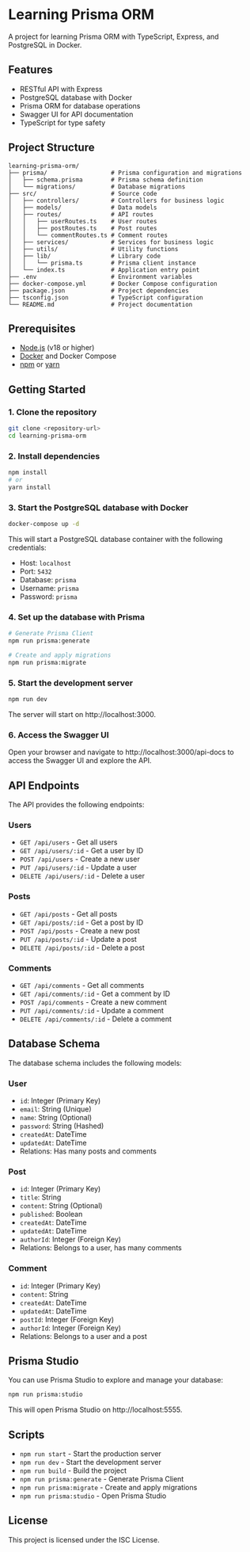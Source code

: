 # Learning Prisma ORM

A project for learning Prisma ORM with TypeScript, Express, and PostgreSQL in Docker.

## Features

- RESTful API with Express
- PostgreSQL database with Docker
- Prisma ORM for database operations
- Swagger UI for API documentation
- TypeScript for type safety

## Project Structure

```
learning-prisma-orm/
├── prisma/                  # Prisma configuration and migrations
│   ├── schema.prisma        # Prisma schema definition
│   └── migrations/          # Database migrations
├── src/                     # Source code
│   ├── controllers/         # Controllers for business logic
│   ├── models/              # Data models
│   ├── routes/              # API routes
│   │   ├── userRoutes.ts    # User routes
│   │   ├── postRoutes.ts    # Post routes
│   │   └── commentRoutes.ts # Comment routes
│   ├── services/            # Services for business logic
│   ├── utils/               # Utility functions
│   ├── lib/                 # Library code
│   │   └── prisma.ts        # Prisma client instance
│   └── index.ts             # Application entry point
├── .env                     # Environment variables
├── docker-compose.yml       # Docker Compose configuration
├── package.json             # Project dependencies
├── tsconfig.json            # TypeScript configuration
└── README.md                # Project documentation
```

## Prerequisites

- [Node.js](https://nodejs.org/) (v18 or higher)
- [Docker](https://www.docker.com/) and Docker Compose
- [npm](https://www.npmjs.com/) or [yarn](https://yarnpkg.com/)

## Getting Started

### 1. Clone the repository

```bash
git clone <repository-url>
cd learning-prisma-orm
```

### 2. Install dependencies

```bash
npm install
# or
yarn install
```

### 3. Start the PostgreSQL database with Docker

```bash
docker-compose up -d
```

This will start a PostgreSQL database container with the following credentials:
- Host: `localhost`
- Port: `5432`
- Database: `prisma`
- Username: `prisma`
- Password: `prisma`

### 4. Set up the database with Prisma

```bash
# Generate Prisma Client
npm run prisma:generate

# Create and apply migrations
npm run prisma:migrate
```

### 5. Start the development server

```bash
npm run dev
```

The server will start on http://localhost:3000.

### 6. Access the Swagger UI

Open your browser and navigate to http://localhost:3000/api-docs to access the Swagger UI and explore the API.

## API Endpoints

The API provides the following endpoints:

### Users

- `GET /api/users` - Get all users
- `GET /api/users/:id` - Get a user by ID
- `POST /api/users` - Create a new user
- `PUT /api/users/:id` - Update a user
- `DELETE /api/users/:id` - Delete a user

### Posts

- `GET /api/posts` - Get all posts
- `GET /api/posts/:id` - Get a post by ID
- `POST /api/posts` - Create a new post
- `PUT /api/posts/:id` - Update a post
- `DELETE /api/posts/:id` - Delete a post

### Comments

- `GET /api/comments` - Get all comments
- `GET /api/comments/:id` - Get a comment by ID
- `POST /api/comments` - Create a new comment
- `PUT /api/comments/:id` - Update a comment
- `DELETE /api/comments/:id` - Delete a comment

## Database Schema

The database schema includes the following models:

### User

- `id`: Integer (Primary Key)
- `email`: String (Unique)
- `name`: String (Optional)
- `password`: String (Hashed)
- `createdAt`: DateTime
- `updatedAt`: DateTime
- Relations: Has many posts and comments

### Post

- `id`: Integer (Primary Key)
- `title`: String
- `content`: String (Optional)
- `published`: Boolean
- `createdAt`: DateTime
- `updatedAt`: DateTime
- `authorId`: Integer (Foreign Key)
- Relations: Belongs to a user, has many comments

### Comment

- `id`: Integer (Primary Key)
- `content`: String
- `createdAt`: DateTime
- `updatedAt`: DateTime
- `postId`: Integer (Foreign Key)
- `authorId`: Integer (Foreign Key)
- Relations: Belongs to a user and a post

## Prisma Studio

You can use Prisma Studio to explore and manage your database:

```bash
npm run prisma:studio
```

This will open Prisma Studio on http://localhost:5555.

## Scripts

- `npm run start` - Start the production server
- `npm run dev` - Start the development server
- `npm run build` - Build the project
- `npm run prisma:generate` - Generate Prisma Client
- `npm run prisma:migrate` - Create and apply migrations
- `npm run prisma:studio` - Open Prisma Studio

## License

This project is licensed under the ISC License.
